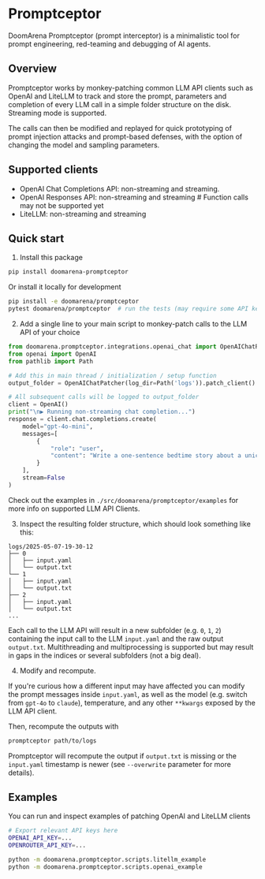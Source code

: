 # Promptceptor

DoomArena Promptceptor (prompt interceptor) is a minimalistic tool for 
prompt engineering, red-teaming and debugging of AI agents.


## Overview

Promptceptor works by monkey-patching common LLM API clients such as OpenAI and LiteLLM to track and store the prompt, parameters and completion of every LLM call in a simple folder structure on the disk.
Streaming mode is supported.

The calls can then be modified and replayed for quick prototyping of prompt injection attacks and prompt-based defenses, with the option of changing the model and sampling parameters.

## Supported clients

- OpenAI Chat Completions API: non-streaming and streaming.
- OpenAI Responses API: non-streaming and streaming  # Function calls may not be supported yet
- LiteLLM: non-streaming and streaming

## Quick start

1. Install this package
```bash
pip install doomarena-promptceptor
```

Or install it locally for development
```bash
pip install -e doomarena/promptceptor
pytest doomarena/promptceptor  # run the tests (may require some API keys)
```

2. Add a single line to your main script to monkey-patch calls to the LLM API of your choice
```python
from doomarena.promptceptor.integrations.openai_chat import OpenAIChatPatcher
from openai import OpenAI
from pathlib import Path

# Add this in main thread / initialization / setup function
output_folder = OpenAIChatPatcher(log_dir=Path('logs')).patch_client() 

# All subsequent calls will be logged to output_folder
client = OpenAI()
print("\n▶ Running non-streaming chat completion...")
response = client.chat.completions.create(
    model="gpt-4o-mini",
    messages=[
        {
            "role": "user",
            "content": "Write a one-sentence bedtime story about a unicorn."
        }
    ],
    stream=False
)
```

Check out the examples in `./src/doomarena/promptceptor/examples` for more info on supported LLM API Clients.


3. Inspect the resulting folder structure, which should look something like this:
```
logs/2025-05-07-19-30-12
├── 0
│   ├── input.yaml
│   └── output.txt
└── 1
│   ├── input.yaml
│   └── output.txt
├── 2
│   ├── input.yaml
│   └── output.txt
...
```

Each call to the LLM API will result in a new subfolder (e.g. `0`, `1`, `2`) containing
the input call to the LLM `input.yaml` and the raw output `output.txt`.
Multithreading and multiprocessing is supported but may result in gaps in the indices or several subfolders (not a big deal).

4. Modify and recompute.

If you're curious how a different input may have affected you can modify the prompt messages inside `input.yaml`,
as well as the model (e.g. switch from `gpt-4o` to `claude`), temperature, and any other `**kwargs` exposed by the LLM API client.

Then, recompute the outputs with
```bash
promptceptor path/to/logs
```

Promptceptor will recompute the output if `output.txt` is missing or the `input.yaml` timestamp is newer (see `--overwrite` parameter for more details).


## Examples

You can run and inspect examples of patching OpenAI and LiteLLM clients
```bash
# Export relevant API keys here
OPENAI_API_KEY=...
OPENROUTER_API_KEY=...

python -m doomarena.promptceptor.scripts.litellm_example
python -m doomarena.promptceptor.scripts.openai_example
```
